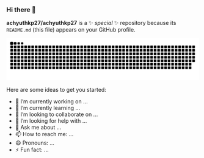 ### Hi there 👋


**achyuthkp27/achyuthkp27** is a ✨ _special_ ✨ repository because its `README.md` (this file) appears on your GitHub profile.

<div align="center">
  <a href="https://achyuthkp27.github.io/Portfolio/">
  <img  src="https://github.com/1999AZZAR/1999AZZAR/blob/main/resources/img/grid-snake.svg"
       alt="snake" /></a>
</div>

Here are some ideas to get you started:

- 🔭 I’m currently working on ...
- 🌱 I’m currently learning ...
- 👯 I’m looking to collaborate on ...
- 🤔 I’m looking for help with ...
- 💬 Ask me about ...
- 📫 How to reach me: ...
- 😄 Pronouns: ...
- ⚡ Fun fact: ...
